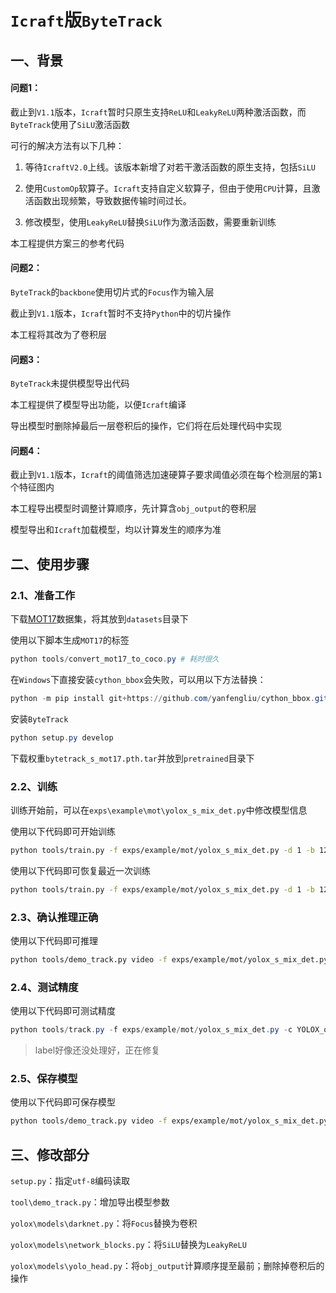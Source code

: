 # `Icraft`版`ByteTrack`

## 一、背景

#### 问题1：

截止到`V1.1`版本，`Icraft`暂时只原生支持`ReLU`和`LeakyReLU`两种激活函数，而`ByteTrack`使用了`SiLU`激活函数

可行的解决方法有以下几种：

1. 等待`IcraftV2.0`上线。该版本新增了对若干激活函数的原生支持，包括`SiLU`
2. 使用`CustomOp`软算子。`Icraft`支持自定义软算子，但由于使用`CPU`计算，且激活函数出现频繁，导致数据传输时间过长。

4. 修改模型，使用`LeakyReLU`替换`SiLU`作为激活函数，需要重新训练

本工程提供方案三的参考代码

#### 问题2：

`ByteTrack`的`backbone`使用切片式的`Focus`作为输入层

截止到`V1.1`版本，`Icraft`暂时不支持`Python`中的切片操作

本工程将其改为了卷积层

#### 问题3：

`ByteTrack`未提供模型导出代码

本工程提供了模型导出功能，以便`Icraft`编译

导出模型时删除掉最后一层卷积后的操作，它们将在后处理代码中实现

#### 问题4：

截止到`V1.1`版本，`Icraft`的阈值筛选加速硬算子要求阈值必须在每个检测层的第`1`个特征图内

本工程导出模型时调整计算顺序，先计算含`obj_output`的卷积层

模型导出和`Icraft`加载模型，均以计算发生的顺序为准



## 二、使用步骤

### 2.1、准备工作

下载[MOT17](https://motchallenge.net/data/MOT17/)数据集，将其放到`datasets`目录下

使用以下脚本生成`MOT17`的标签

```powershell
python tools/convert_mot17_to_coco.py # 耗时很久
```

在`Windows`下直接安装`cython_bbox`会失败，可以用以下方法替换：

```powershell
python -m pip install git+https://github.com/yanfengliu/cython_bbox.git
```
安装`ByteTrack`
```powershell
python setup.py develop
```

下载权重`bytetrack_s_mot17.pth.tar`并放到`pretrained`目录下

### 2.2、训练

训练开始前，可以在`exps\example\mot\yolox_s_mix_det.py`中修改模型信息

使用以下代码即可开始训练

```bash
python tools/train.py -f exps/example/mot/yolox_s_mix_det.py -d 1 -b 12 --fp16 -o -c pretrained/bytetrack_s_mot17.pth.tar
```

使用以下代码即可恢复最近一次训练

```bash
python tools/train.py -f exps/example/mot/yolox_s_mix_det.py -d 1 -b 12 --fp16 -o -c pretrained/bytetrack_s_mot17.pth.tar --resume
```

### 2.3、确认推理正确

使用以下代码即可推理

```bash
python tools/demo_track.py video -f exps/example/mot/yolox_s_mix_det.py -c YOLOX_outputs/yolox_s_mix_det/latest_ckpt.pth.tar --fp16 --fuse --save_result
```

### 2.4、测试精度

使用以下代码即可测试精度

```powershell
python tools/track.py -f exps/example/mot/yolox_s_mix_det.py -c YOLOX_outputs/yolox_s_mix_det/latest_ckpt.pth.tar -b 1 -d 1 --fp16 --fuse
```

> label好像还没处理好，正在修复

### 2.5、保存模型

使用以下代码即可保存模型

```bash
python tools/demo_track.py video -f exps/example/mot/yolox_s_mix_det.py -c YOLOX_outputs/yolox_s_mix_det/latest_ckpt.pth.tar --fp16 --fuse --save_result --export True
```



## 三、修改部分

`setup.py`：指定`utf-8`编码读取

`tool\demo_track.py`：增加导出模型参数

`yolox\models\darknet.py`：将`Focus`替换为卷积

`yolox\models\network_blocks.py`：将`SiLU`替换为`LeakyReLU`

`yolox\models\yolo_head.py`：将`obj_output`计算顺序提至最前；删除掉卷积后的操作

